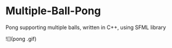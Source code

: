 # Multiple-Ball-Pong
Pong supporting multiple balls, written in C++, using SFML library


![](pong .gif)
